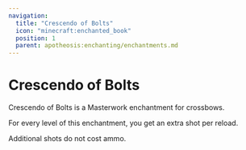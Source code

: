 ```yaml
---
navigation:
  title: "Crescendo of Bolts"
  icon: "minecraft:enchanted_book"
  position: 1
  parent: apotheosis:enchanting/enchantments.md
---
```


# Crescendo of Bolts

<Color id="dark_green">Crescendo of Bolts</Color> is a Masterwork enchantment for crossbows.

For every level of this enchantment, you get an extra shot per reload.

Additional shots do not cost ammo.

